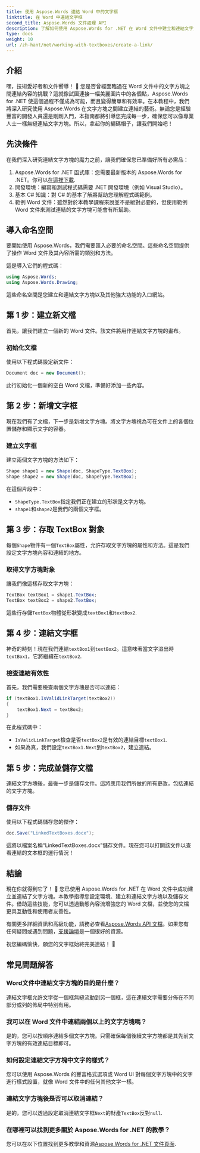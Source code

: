```yaml
---
title: 使用 Aspose.Words 連結 Word 中的文字框
linktitle: 在 Word 中連結文字框
second_title: Aspose.Words 文件處理 API
description: 了解如何使用 Aspose.Words for .NET 在 Word 文件中建立和連結文字方塊。遵循我們的無縫文件自訂綜合指南！
type: docs
weight: 10
url: /zh-hant/net/working-with-textboxes/create-a-link/
---
```

## 介紹

嘿，技術愛好者和文件嚮導！ 🌟 您是否曾經面臨過在 Word 文件中的文字方塊之間連結內容的挑戰？這就像試圖連接一幅美麗圖片中的各個點，Aspose.Words for .NET 使這個過程不僅成為可能，而且變得簡單和有效率。在本教程中，我們將深入研究使用 Aspose.Words 在文字方塊之間建立連結的藝術。無論您是經驗豐富的開發人員還是剛剛入門，本指南都將引導您完成每一步，確保您可以像專業人士一樣無縫連結文字方塊。所以，拿起你的編碼帽子，讓我們開始吧！

## 先決條件

在我們深入研究連結文字方塊的魔力之前，讓我們確保您已準備好所有必需品：

1. Aspose.Words for .NET 函式庫：您需要最新版本的 Aspose.Words for .NET。你可以[在這裡下載](https://releases.aspose.com/words/net/).
2. 開發環境：編寫和測試程式碼需要 .NET 開發環境（例如 Visual Studio）。
3. 基本 C# 知識：對 C# 的基本了解將幫助您理解程式碼範例。
4. 範例 Word 文件：雖然對於本教學課程來說並不是絕對必要的，但使用範例 Word 文件來測試連結的文字方塊可能會有所幫助。

## 導入命名空間

要開始使用 Aspose.Words，我們需要匯入必要的命名空間。這些命名空間提供了操作 Word 文件及其內容所需的類別和方法。

這是導入它們的程式碼：

```csharp
using Aspose.Words;
using Aspose.Words.Drawing;
```

這些命名空間是您建立和連結文字方塊以及其他強大功能的入口網站。

## 第 1 步：建立新文檔

首先，讓我們建立一個新的 Word 文件。該文件將用作連結文字方塊的畫布。

### 初始化文檔

使用以下程式碼設定新文件：

```csharp
Document doc = new Document();
```

此行初始化一個新的空白 Word 文檔，準備好添加一些內容。

## 第 2 步：新增文字框

現在我們有了文檔，下一步是新增文字方塊。將文字方塊視為可在文件上的各個位置儲存和顯示文字的容器。

### 建立文字框

建立兩個文字方塊的方法如下：

```csharp
Shape shape1 = new Shape(doc, ShapeType.TextBox);
Shape shape2 = new Shape(doc, ShapeType.TextBox);
```

在這個片段中：
- `ShapeType.TextBox`指定我們正在建立的形狀是文字方塊。
- `shape1`和`shape2`是我們的兩個文字框。

## 第 3 步：存取 TextBox 對象

每個`Shape`物件有一個`TextBox`屬性，允許存取文字方塊的屬性和方法。這是我們設定文字方塊內容和連結的地方。

### 取得文字方塊對象

讓我們像這樣存取文字方塊：

```csharp
TextBox textBox1 = shape1.TextBox;
TextBox textBox2 = shape2.TextBox;
```

這些行存儲`TextBox`物體從形狀變成`textBox1`和`textBox2`.

## 第 4 步：連結文字框

神奇的時刻！現在我們連結`textBox1`到`textBox2`。這意味著當文字溢出時`textBox1`，它將繼續在`textBox2`.

### 檢查連結有效性

首先，我們需要檢查兩個文字方塊是否可以連結：

```csharp
if (textBox1.IsValidLinkTarget(textBox2))
{
    textBox1.Next = textBox2;
}
```

在此程式碼中：
- `IsValidLinkTarget`檢查是否`textBox2`是有效的連結目標`textBox1`.
- 如果為真，我們設定`textBox1.Next`到`textBox2`，建立連結。

## 第 5 步：完成並儲存文檔

連結文字方塊後，最後一步是儲存文件。這將應用我們所做的所有更改，包括連結的文字方塊。

### 儲存文件

使用以下程式碼儲存您的傑作：

```csharp
doc.Save("LinkedTextBoxes.docx");
```

這將以檔案名稱“LinkedTextBoxes.docx”儲存文件。現在您可以打開該文件以查看連結的文本框的運行情況！

## 結論

現在你就得到它了！ 🎉 您已使用 Aspose.Words for .NET 在 Word 文件中成功建立並連結了文字方塊。本教學指導您設定環境、建立和連結文字方塊以及儲存文件。借助這些技能，您可以透過動態內容流增強您的 Word 文檔，並使您的文檔更具互動性和使用者友善性。

有關更多詳細資訊和高級功能，請務必查看[Aspose.Words API 文檔](https://reference.aspose.com/words/net/)。如果您有任何疑問或遇到問題，[支援論壇](https://forum.aspose.com/c/words/8)是一個很好的資源。

祝您編碼愉快，願您的文字框始終完美連結！ 🚀

## 常見問題解答

### Word文件中連結文字方塊的目的是什麼？
連結文字框允許文字從一個框無縫流動到另一個框，這在連續文字需要分佈在不同部分或列的佈局中特別有用。

### 我可以在 Word 文件中連結兩個以上的文字方塊嗎？
是的，您可以按順序連結多個文字方塊。只需確保每個後續文字方塊都是其先前文字方塊的有效連結目標即可。

### 如何設定連結文字方塊中文字的樣式？
您可以使用 Aspose.Words 的豐富格式選項或 Word UI 對每個文字方塊中的文字進行樣式設置，就像 Word 文件中的任何其他文字一樣。

### 連結文字方塊後是否可以取消連結？
是的，您可以透過設定取消連結文字框`Next`的財產`TextBox`反對`null`.

### 在哪裡可以找到更多關於 Aspose.Words for .NET 的教學？
您可以在以下位置找到更多教學和資源[Aspose.Words for .NET 文件頁面](https://reference.aspose.com/words/net/).